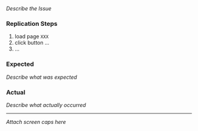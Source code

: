 _Describe the Issue_

### Replication Steps

1. load page `XXX`
2. click button ...
3. ...


### Expected

_Describe what was expected_


### Actual

_Describe what actually occurred_


------

_Attach screen caps here_
